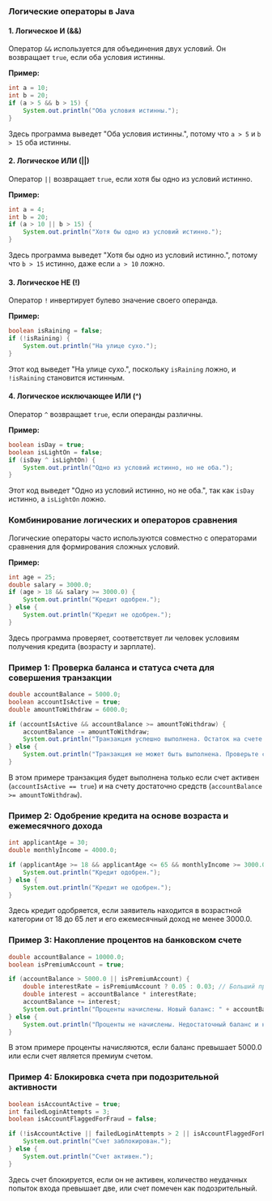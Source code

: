 ### Логические операторы в Java

#### 1. Логическое И (&&)
Оператор `&&` используется для объединения двух условий. Он возвращает `true`, если оба условия истинны.

**Пример:**
```java
int a = 10;
int b = 20;
if (a > 5 && b > 15) {
    System.out.println("Оба условия истинны.");
}
```
Здесь программа выведет "Оба условия истинны.", потому что `a > 5` и `b > 15` оба истинны.

#### 2. Логическое ИЛИ (||)
Оператор `||` возвращает `true`, если хотя бы одно из условий истинно.

**Пример:**
```java
int a = 4;
int b = 20;
if (a > 10 || b > 15) {
    System.out.println("Хотя бы одно из условий истинно.");
}
```
Здесь программа выведет "Хотя бы одно из условий истинно.", потому что `b > 15` истинно, даже если `a > 10` ложно.

#### 3. Логическое НЕ (!)
Оператор `!` инвертирует булево значение своего операнда.

**Пример:**
```java
boolean isRaining = false;
if (!isRaining) {
    System.out.println("На улице сухо.");
}
```
Этот код выведет "На улице сухо.", поскольку `isRaining` ложно, и `!isRaining` становится истинным.

#### 4. Логическое исключающее ИЛИ (^)
Оператор `^` возвращает `true`, если операнды различны.

**Пример:**
```java
boolean isDay = true;
boolean isLightOn = false;
if (isDay ^ isLightOn) {
    System.out.println("Одно из условий истинно, но не оба.");
}
```
Этот код выведет "Одно из условий истинно, но не оба.", так как `isDay` истинно, а `isLightOn` ложно.

### Комбинирование логических и операторов сравнения

Логические операторы часто используются совместно с операторами сравнения для формирования сложных условий.

**Пример:**
```java
int age = 25;
double salary = 3000.0;
if (age > 18 && salary >= 3000.0) {
    System.out.println("Кредит одобрен.");
} else {
    System.out.println("Кредит не одобрен.");
}
```
Здесь программа проверяет, соответствует ли человек условиям получения кредита (возрасту и зарплате).

### Пример 1: Проверка баланса и статуса счета для совершения транзакции

```java
double accountBalance = 5000.0;
boolean accountIsActive = true;
double amountToWithdraw = 6000.0;

if (accountIsActive && accountBalance >= amountToWithdraw) {
    accountBalance -= amountToWithdraw;
    System.out.println("Транзакция успешно выполнена. Остаток на счете: " + accountBalance);
} else {
    System.out.println("Транзакция не может быть выполнена. Проверьте статус счета и баланс.");
}
```

В этом примере транзакция будет выполнена только если счет активен (`accountIsActive == true`) и на счету достаточно средств (`accountBalance >= amountToWithdraw`).

### Пример 2: Одобрение кредита на основе возраста и ежемесячного дохода

```java
int applicantAge = 30;
double monthlyIncome = 4000.0;

if (applicantAge >= 18 && applicantAge <= 65 && monthlyIncome >= 3000.0) {
    System.out.println("Кредит одобрен.");
} else {
    System.out.println("Кредит не одобрен.");
}
```

Здесь кредит одобряется, если заявитель находится в возрастной категории от 18 до 65 лет и его ежемесячный доход не менее 3000.0.

### Пример 3: Накопление процентов на банковском счете

```java
double accountBalance = 10000.0;
boolean isPremiumAccount = true;

if (accountBalance > 5000.0 || isPremiumAccount) {
    double interestRate = isPremiumAccount ? 0.05 : 0.03; // Больший процент для премиум счетов
    double interest = accountBalance * interestRate;
    accountBalance += interest;
    System.out.println("Проценты начислены. Новый баланс: " + accountBalance);
} else {
    System.out.println("Проценты не начислены. Недостаточный баланс и не премиум счет.");
}
```

В этом примере проценты начисляются, если баланс превышает 5000.0 или если счет является премиум счетом.

### Пример 4: Блокировка счета при подозрительной активности

```java
boolean isAccountActive = true;
int failedLoginAttempts = 3;
boolean isAccountFlaggedForFraud = false;

if (!isAccountActive || failedLoginAttempts > 2 || isAccountFlaggedForFraud) {
    System.out.println("Счет заблокирован.");
} else {
    System.out.println("Счет активен.");
}
```

Здесь счет блокируется, если он не активен, количество неудачных попыток входа превышает две, или счет помечен как подозрительный.
